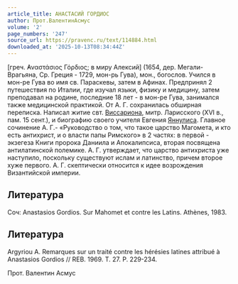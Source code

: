```yaml
---
article_title: АНАСТАСИЙ ГОРДИОС
author: Прот.ВалентинАсмус
volume: '2'
page_numbers: '247'
source_url: https://pravenc.ru/text/114884.html
downloaded_at: '2025-10-13T08:34:44Z'
---
```


[греч. ̓Αναστάσιος Γόρδιος; в миру Алексий] (1654, дер. Мегали-Врагьяна, Ср. Греция - 1729, мон-рь Гува), мон., богослов. Учился в мон-ре Гува во имя св. Параскевы, затем в Афинах. Предпринял 2 путешествия по Италии, где изучал языки, физику и медицину, затем преподавал на родине, последние 18 лет - в мон-ре Гува, занимался также медицинской практикой. От А. Г. сохранилась обширная переписка. Написал житие свт. [Виссариона](https://pravenc.ru/text/Виссарион.html), митр. Ларисского (XVI в., пам. 15 сент.), и биографию своего учителя Евгения [Яннулиса](https://pravenc.ru/text/Яннулиса.html). Главное сочинение А. Г.- «Руководство о том, что такое царство Магомета, и кто есть антихрист, и о власти папы Римского» в 2 частях: в первой - экзегеза Книги пророка Даниила и Апокалипсиса, вторая посвящена антилатинской полемике. А. Г. утверждает, что царство антихриста уже наступило, поскольку существуют ислам и латинство, причем второе хуже первого. А. Г. скептически относится к идее возрождения Византийской империи.

## Литература

Соч: Anastasios Gordios. Sur Mahomet et contre les Latins. Athènes, 1983.

## Литература

Argyriou A. Remarques sur un traité contre les hérésies latines attribué à Anastasios Gordios // REB. 1969. T. 27. P. 229-234.

Прот. Валентин   Асмус
